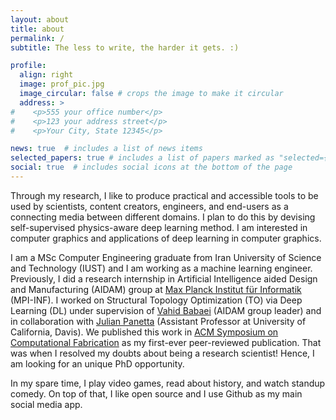 ```yaml
---
layout: about
title: about
permalink: /
subtitle: The less to write, the harder it gets. :)

profile:
  align: right
  image: prof_pic.jpg
  image_circular: false # crops the image to make it circular
  address: >
#    <p>555 your office number</p>
#    <p>123 your address street</p>
#    <p>Your City, State 12345</p>

news: true  # includes a list of news items
selected_papers: true # includes a list of papers marked as "selected={true}"
social: true  # includes social icons at the bottom of the page
---
```


Through my research, I like to produce practical and accessible tools to be used by scientists, content creators, engineers, and end-users as a connecting media between different domains. I plan to do this by devising self-supervised physics-aware deep learning method. I am interested in computer graphics and applications of deep learning in computer graphics.

I am a MSc Computer Engineering graduate from Iran University of Science and Technology (IUST) and I am working as a machine learning engineer. Previously, I did a research internship in Artificial Intelligence aided Design and Manufacturing (AIDAM) group at <a href="https://www.mpi-inf.mpg.de/home/">Max Planck Institut für Informatik</a> (MPI-INF). I worked on Structural Topology Optimization (TO) via Deep Learning (DL) under supervision of <a href="https://aidam.mpi-inf.mpg.de/?view=people_vahid">Vahid Babaei</a> (AIDAM group leader) and in collaboration with <a href="https://julianpanetta.com/">Julian Panetta</a> (Assistant Professor at University of California, Davis). We published this work in <a href="https://scf.acm.org/2022/">ACM Symposium on Computational Fabrication</a> as my first-ever peer-reviewed publication. That was when I resolved my doubts about being a research scientist! Hence, I am looking for an unique PhD opportunity.

In my spare time, I play video games, read about history, and watch standup comedy. On top of that, I like open source and I use Github as my main social media app.
